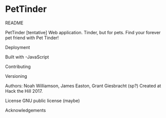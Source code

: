 # PetTinder

README


PetTinder [tentative]
Web application.
Tinder, but for pets. Find your forever pet friend with Pet Tinder!

Deployment



Built with
-JavaScript


Contributing



Versioning


Authors:
Noah Williamson, James Easton, Grant Giesbracht (sp?)
Created at Hack the Hill 2017.

License
GNU public license (maybe)

Acknowledgements
